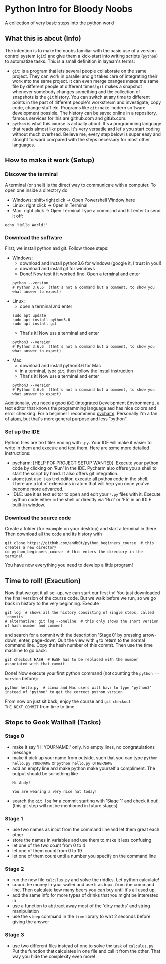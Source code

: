 # Python Intro for Bloody Noobs
A collection of very basic steps into the python world


## What this is about (Info)
The intention is to make the noobs familiar with the basic use of a version control system (`git`) and give them a kick-start into writing scripts (`python`) to automatize tasks. This is a small definition in layman's terms:
* `git`: is a program that lets several people collaborate on the same project. They can work in parallel and git takes care of integrating their work into the same project. It can even merge changes inside the same file by different people at different times! `git` makes a snapshot whenever somebody changes something and the collection of snapshots is the `git` history. You can switch at any time to different points in the past of different people's workstream and investigate, copy code, change stuff etc. Programs like `git` make modern software development possible. The history can be saved online in a repository, famous services for this are github.com and gitlab.com.
* `python` is what this course is actually about. It's a programming language that reads almost like prose. It's very versatile and let's you start coding without much overhead. Believe me, every step below is super easy and straight forward compared with the steps necessary for most other languages.


## How to make it work (Setup)

### Discover the terminal
A terminal (or shell) is the direct way to communicate with a computer. To open one inside a directory do
* Windows: shift+right click -> Open Powershell Window here
* Linux: right click -> Open in Terminal
* Mac: right click -> Open Terminal
Type a command and hit enter to send it off:
```shell
echo 'Hello World!'
```


### Download the software

First, we install python and git. Follow those steps:
* Windows:
  * download and install python3.6 for windows (google it, I trust in you!)
  * download and install git for windows
  * Done! Now test if it worked fine. Open a terminal and enter
  ```shell
  python --version
  # Python 3.6.6  (that's not a command but a comment, to show you what answer to expect)
  ```
* Linux:
  * open a terminal and enter
  ```shell
  sudo apt update
  sudo apt install python3.6
  sudo apt install git
  ```
  * That's it! Now use a terminal and enter
  ```shell
  python3 --version
  # Python 3.6.6  (that's not a command but a comment, to show you what answer to expect)
  ```
* Mac:
   * download and install python3.6 for Mac
   * in a terminal, type `git`, then follow the install instruction
   * That's it! Now use a terminal and enter
  ```shell
  python3 --version
  # Python 3.6.6  (that's not a command but a comment, to show you what answer to expect)
  ```
Additionally, you need a good IDE (Integrated Development Environment), a text editor that knows the programming language and has nice colors and error checking. For a beginner I recommend [pycharm](https://www.jetbrains.com/pycharm/). Personally I'm a fan of [atom](https://atom.io/), but that's more general purpose and less "python".


### Set up the IDE
Python files are text files ending with `.py`. Your IDE will make it easier to write in them and execute and test them. Here are some more detailed instructions:
* pycharm: [HELP FOR PROJECT SETUP WANTED]. Execute your python code by clicking on 'Run' in the IDE. Pycharm also offers you a shell to start the script by hand. It also offers git integration.
* atom: just use it as text editor, execute all python code in the shell. There are a lot of extensions in atom that will help you once you've become more advanced.
* IDLE: use it as text editor to open and edit your `*.py` files with it. Execute python code either in the shell or directly via 'Run' or 'F5' in an IDLE built-in window.


### Download the source code
Create a folder (for example on your desktop) and start a terminal in there. Then download all the code and its history with
```shell
git clone https://github.com/andb0t/python_beginners_course  # this creates a new directory
cd python_beginners_course  # this enters the directory in the terminal
```
You have now everything you need to develop a little program!


## Time to roll! (Execution)
Now that we got it all set-up, we can start our first try! You just downloaded the final version of the course code. But we walk before we run, so we go back in history to the very beginning. Execute
```shell
git log  # shows all the history consisting of single steps, called 'commits'
# alternative: git log --oneline  # this only shows the short version of hash number and comment
```
and search for a commit with the description 'Stage 0' by pressing arrow-down, enter, page-down. Quit the view with `q` to return to the normal command line. Copy the hash number of this commit. Then use the time machine to go back:
```shell
git checkout HASH  # HASH has to be replaced with the number associated with that commit.
```

Done! Now execute your first python command (not counting the `python --version` before):
```shell
python hello.py  # Linux and Mac users will have to type 'python3' instead of 'python' to get the correct python version
```
From now on just sit back, enjoy the course and `git checkout THE_NEXT_COMMIT` from time to time.


## Steps to Geek Wallhall (Tasks)

### Stage 0
* make it say 'Hi YOURNAME!' only. No empty lines, no congratulations message
* make it pick up your name from outside, such that you can type `python hello.py YOURNAME` or `python hello.py OTHERNAME`
* add an empty line and make python make yourself a compliment. The output should be something like
  ```
  Hi Andy!

  You are wearing a very nice hat today!
  ```
* search the `git log` for a commit starting with 'Stage 1' and check it out! (this git step will not be mentioned in future stages)

### Stage 1
* use two names as input from the command line and let them great each other
* store the names in variables and use them to make it less confusing
* let one of the two count from 0 to 4
* let one of them count from 0 to 19
* let one of them count until a number you specify on the command line

### Stage 2
* run the new file `calculus.py` and solve the riddles. Let python calculate!
* count the money in your wallet and use it as input from the command line. Then calculate how many beers you can buy until it's all used up.
* add the same info for more types of drinks that you might be interested in
* use a function to abstract away most of the 'dirty maths' and string manipulation
* use the `sleep` command in the `time` library to wait 2 seconds before giving the answer

### Stage 3
* use two different files instead of one to solve the task of `calculus.py`. Put the function that calculates in one file and call it from the other. That way you hide the complexity even more!
